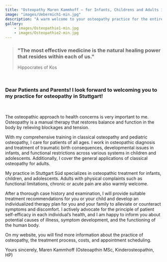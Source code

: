 ```yaml
---
title: "Osteopathy Maren Kammhoff – for Infants, Childrens and Adults in Stuttgart"
image: "images/Uebermich1-min.jpg"
description: "A warm welcome to your osteopathy practice for the entire family in Stuttgart! Specializing in infants, children, and women before and after childbirth."
gallery:
    - images/Osteopathie1-min.jpg
    - images/Osteopathie2-min.jpg
---
```

  
> ### "The most effective medicine is the natural healing power that resides within each of us."
>Hippocrates of Kos 
<br>  
  
### Dear Patients and Parents! I look forward to welcoming you to my practice for osteopathy in Stuttgart!
<br>

The osteopathic approach to health concerns is very important to me. Osteopathy is a manual therapy that restores balance and function in the body by relieving blockages and tension.

With my comprehensive training in classical osteopathy and pediatric osteopathy, I care for patients of all ages. I work in osteopathic diagnosis and treatment of traumatic birth consequences, developmental issues in infants, and functional restrictions across various systems in children and adolescents. Additionally, I cover the general applications of classical osteopathy for adults.

My practice in Stuttgart Süd specializes in osteopathic treatment for infants, children, and adolescents. Adults with physical complaints such as functional limitations, chronic or acute pain are also warmly welcome.

After a thorough case history and examination, I will provide suitable treatment recommendations for you or your child and develop an individualized therapy plan for you and your family to alleviate or counteract symptoms and discomfort. I actively advocate for the principle of patient self-efficacy in each individual’s health, and I am happy to inform you about potential causes of illness, symptom development, and the functioning of the human body.

On my website, you will find more information about the practice of osteopathy, the treatment process, costs, and appointment scheduling.

Yours sincerely,
Maren Kammhoff (Osteoapthin MSc, Kinderosteopathin, HP)
